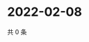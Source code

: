 # 2022-02-08

共 0 条

<!-- BEGIN WEIBO -->
<!-- 最后更新时间 Tue Feb 08 2022 13:12:48 GMT+0800 (China Standard Time) -->

<!-- END WEIBO -->
